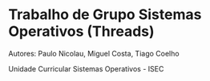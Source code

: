 # Trabalho de Grupo Sistemas Operativos (Threads)
Autores: Paulo Nicolau, Miguel Costa, Tiago Coelho

Unidade Curricular Sistemas Operativos - ISEC

